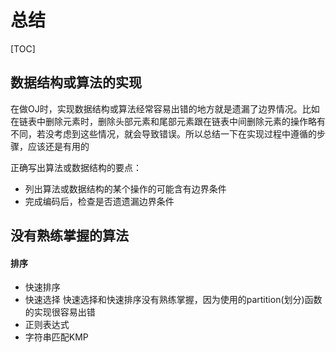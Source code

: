 # 总结

[TOC]

## 数据结构或算法的实现

在做OJ时，实现数据结构或算法经常容易出错的地方就是遗漏了边界情况。比如在链表中删除元素时，删除头部元素和尾部元素跟在链表中间删除元素的操作略有不同，若没考虑到这些情况，就会导致错误。所以总结一下在实现过程中遵循的步骤，应该还是有用的

正确写出算法或数据结构的要点：

* 列出算法或数据结构的某个操作的可能含有边界条件
* 完成编码后，检查是否遗遗漏边界条件

## 没有熟练掌握的算法

#### 排序

* 快速排序 
* 快速选择 快速选择和快速排序没有熟练掌握，因为使用的partition(划分)函数的实现很容易出错
* 正则表达式
* 字符串匹配KMP

